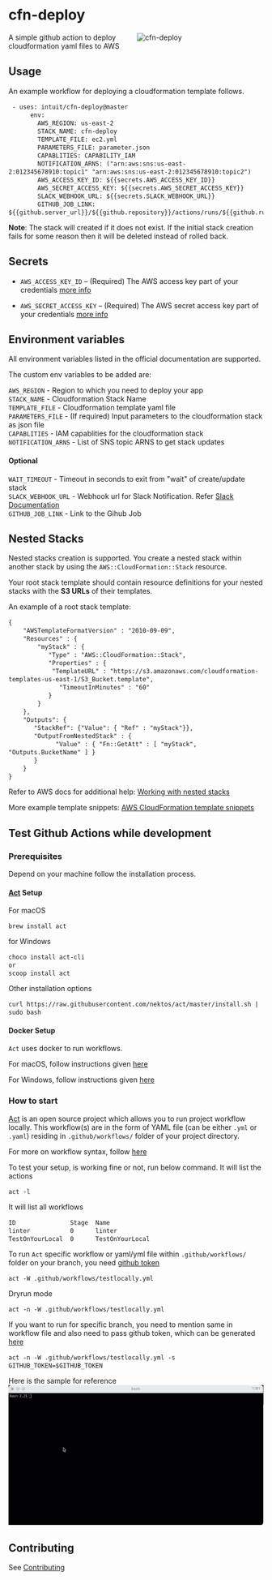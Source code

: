 # cfn-deploy
<img src="https://github.com/intuit/cfn-deploy/blob/master/.github/cfn-deploy-logo.png" align=right alt="cfn-deploy" width="250"> 
A simple github action to deploy cloudformation yaml files to AWS

## Usage

An example workflow for deploying a cloudformation template follows.

```
 - uses: intuit/cfn-deploy@master
      env:
        AWS_REGION: us-east-2
        STACK_NAME: cfn-deploy
        TEMPLATE_FILE: ec2.yml
        PARAMETERS_FILE: parameter.json
        CAPABLITIES: CAPABILITY_IAM
        NOTIFICATION_ARNS: ("arn:aws:sns:us-east-2:012345678910:topic1" "arn:aws:sns:us-east-2:012345678910:topic2")
        AWS_ACCESS_KEY_ID: ${{secrets.AWS_ACCESS_KEY_ID}}
        AWS_SECRET_ACCESS_KEY: ${{secrets.AWS_SECRET_ACCESS_KEY}}
        SLACK_WEBHOOK_URL: ${{secrets.SLACK_WEBHOOK_URL}}
        GITHUB_JOB_LINK: ${{github.server_url}}/${{github.repository}}/actions/runs/${{github.run_id}}
```

**Note**: The stack will created if it does not exist. If the initial stack creation fails for some reason then it will be deleted instead of rolled back.

## Secrets

 - `AWS_ACCESS_KEY_ID` – (Required) The AWS access key part of your credentials [more info](https://help.github.com/en/actions/automating-your-workflow-with-github-actions/creating-and-using-encrypted-secrets)
 
 - `AWS_SECRET_ACCESS_KEY` – (Required) The AWS secret access key part of your credentials [more info](https://help.github.com/en/actions/automating-your-workflow-with-github-actions/creating-and-using-encrypted-secrets)

## Environment variables

All environment variables listed in the official documentation are supported.

The custom env variables to be added are:

`AWS_REGION` - Region to which you need to deploy your app<br>
`STACK_NAME` - Cloudformation Stack Name <br>
`TEMPLATE_FILE` - Cloudformation template yaml file<br>
`PARAMETERS_FILE` - (If required) Input parameters to the cloudformation stack as json file<br>
`CAPABLITIES` - IAM capablities for the cloudformation stack<br>
`NOTIFICATION_ARNS` - List of SNS topic ARNS to get stack updates<br>
#### Optional
`WAIT_TIMEOUT` - Timeout in seconds to exit from "wait" of create/update stack<br>
`SLACK_WEBHOOK_URL` - Webhook url for Slack Notification. Refer [Slack Documentation](https://api.slack.com/tutorials/slack-apps-hello-world) <br>
`GITHUB_JOB_LINK` - Link to the Gihub Job

## Nested Stacks

Nested stacks creation is supported. You create a nested stack within another stack by using the `AWS::CloudFormation::Stack` resource.

Your root stack template should contain resource definitions for your nested stacks with the **S3 URLs** of their templates.

An example of a root stack template:
```
{
    "AWSTemplateFormatVersion" : "2010-09-09",
    "Resources" : {
        "myStack" : {
	       "Type" : "AWS::CloudFormation::Stack",
	       "Properties" : {
	        "TemplateURL" : "https://s3.amazonaws.com/cloudformation-templates-us-east-1/S3_Bucket.template",
              "TimeoutInMinutes" : "60"
	       }
        }
    },
    "Outputs": {
       "StackRef": {"Value": { "Ref" : "myStack"}},
       "OutputFromNestedStack" : {
             "Value" : { "Fn::GetAtt" : [ "myStack", "Outputs.BucketName" ] }
       }
    }
}
```

Refer to AWS docs for additional help: [Working with nested stacks](https://docs.aws.amazon.com/AWSCloudFormation/latest/UserGuide/using-cfn-nested-stacks.html)

More example template snippets: [AWS CloudFormation template snippets](https://docs.aws.amazon.com/AWSCloudFormation/latest/UserGuide/quickref-cloudformation.html#w2ab1c27c21c19b5)

## Test Github Actions while development

### Prerequisites

Depend on your machine follow the installation process.

#### [Act](https://github.com/nektos/act) Setup

For macOS
```
brew install act
```

for Windows
```
choco install act-cli
or
scoop install act
```

Other installation options

```
curl https://raw.githubusercontent.com/nektos/act/master/install.sh | sudo bash
```

#### Docker Setup

`Act` uses docker to run workflows.

For macOS, follow instructions given [here](https://docs.docker.com/desktop/mac/install/)

For Windows, follow instructions given [here](https://docs.docker.com/desktop/windows/install/)

### How to start

[Act](https://github.com/nektos/act) is an open source project which allows you to run project workflow locally. 
This workflow(s) are in the form of YAML file (can be either `.yml` or `.yaml`) residing in `.github/workflows/` folder of your 
project directory.

For more on workflow syntax, follow [here](https://docs.github.com/en/actions/learn-github-actions/workflow-syntax-for-github-actions)

To test your setup, is working fine or not, run below command. It will list the actions

```shell
act -l
```

It will list all workflows

```shell
ID               Stage  Name
linter           0      linter
TestOnYourLocal  0      TestOnYourLocal
```

To run `Act` specific workflow or yaml/yml file within `.github/workflows/` folder on your branch, you need [github token](https://github.com/settings/tokens/new?scopes=repo&description=wiki%20page%20creator%20token)

```shell
act -W .github/workflows/testlocally.yml
```

Dryrun mode

```shell
act -n -W .github/workflows/testlocally.yml
```

If you want to run for specific branch, you need to mention same in workflow file and also need to pass github token, 
which can be generated [here](https://github.com/settings/tokens/new?scopes=repo&description=wiki%20page%20creator%20token)

```shell
act -n -W .github/workflows/testlocally.yml -s GITHUB_TOKEN=$GITHUB_TOKEN
```


Here is the sample for reference
![Demo](/docs/img/demo.gif)

## Contributing

See [Contributing](https://github.com/intuit/cfn-deploy/blob/master/.github/CONTRIBUTING.md)
